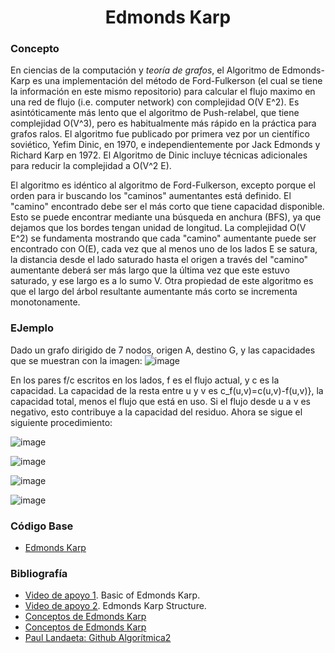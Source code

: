 <h1 align="center"> Edmonds Karp </h1>

### Concepto 
En ciencias de la computación y *teoría de grafos*, el Algoritmo de Edmonds-Karp es una implementación del método de Ford-Fulkerson (el cual se tiene la información en este mismo repositorio) para calcular el flujo maximo en una red de flujo (i.e. computer network) con complejidad O(V E^2). Es asintóticamente más lento que el algoritmo de Push-relabel, que tiene complejidad O(V^3), pero es habitualmente más rápido en la práctica para grafos ralos. El algoritmo fue publicado por primera vez por un científico soviético, Yefim Dinic, en 1970, e independientemente por Jack Edmonds y Richard Karp en 1972. El Algoritmo de Dinic incluye técnicas adicionales para reducir la complejidad a O(V^2 E).

El algoritmo es idéntico al algoritmo de Ford-Fulkerson, excepto porque el orden para ir buscando los "caminos" aumentantes está definido. El "camino" encontrado debe ser el más corto que tiene capacidad disponible. Esto se puede encontrar mediante una búsqueda en anchura (BFS), ya que dejamos que los bordes tengan unidad de longitud. La complejidad O(V E^2) se fundamenta mostrando que cada "camino" aumentante puede ser encontrado con O(E), cada vez que al menos uno de los lados E se satura, la distancia desde el lado saturado hasta el origen a través del "camino" aumentante deberá ser más largo que la última vez que este estuvo saturado, y ese largo es a lo sumo V. Otra propiedad de este algoritmo es que el largo del árbol resultante aumentante más corto se incrementa monotonamente.

### EJemplo
Dado un grafo dirigido de 7 nodos, origen A, destino G, y las capacidades que se muestran con la imagen:
![image](https://user-images.githubusercontent.com/90888080/199362238-4abe57d9-0b85-4ced-be0a-1eb0614069e7.png)

En los pares f/c escritos en los lados, f es el flujo actual, y c es la capacidad. La capacidad de la resta entre u y v es c_f(u,v)=c(u,v)-f(u,v)}, la capacidad total, menos el flujo que está en uso. Si el flujo desde u a v es negativo, esto contribuye a la capacidad del residuo.
Ahora se sigue el siguiente procedimiento:

![image](https://user-images.githubusercontent.com/90888080/199362474-15ae99bb-3327-4c25-b583-99dae0501c1c.png)

![image](https://user-images.githubusercontent.com/90888080/199362696-696e0f70-c7b8-4df6-9589-af98cab5c8ae.png)

![image](https://user-images.githubusercontent.com/90888080/199362722-182f4c4f-202f-47fb-9527-b405275eaa43.png)

![image](https://user-images.githubusercontent.com/90888080/199362730-ef5eed01-12c1-4968-9305-bce8dfb16c27.png)

### Código Base
- [Edmonds Karp](https://github.com/PabloAcker/Algoritmica/blob/main/Cap4%20Teor%C3%ADa%20de%20Grafos/Algoritmo%20Edmonds%20Karp/edmondsKarp.cpp)

### Bibliografía
- [Video de apoyo 1](https://www.youtube.com/watch?v=RppuJYwlcI8). Basic of Edmonds Karp.
- [Video de apoyo 2](https://www.youtube.com/watch?v=GiN3jRdgxU4). Edmonds Karp Structure.
- [Conceptos de Edmonds Karp](https://es.wikipedia.org/wiki/Algoritmo_de_Edmonds-Karp)
- [Conceptos de Edmonds Karp](http://www.famaf.unc.edu.ar/~penazzi/EKcompl.pdf)
- [Paul Landaeta: Github Algorítmica2](https://github.com/PaulLandaeta/algoritmica2/tree/master/contenido/Teoria%20de%20Grafos/Edmonds_Karp)
